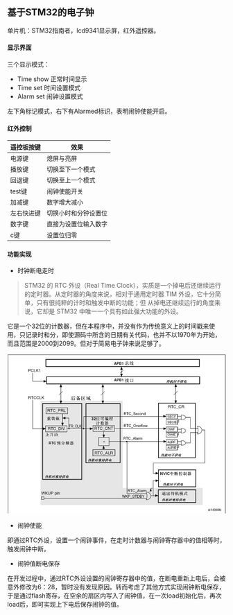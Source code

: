 ## 基于STM32的电子钟

单片机：STM32指南者，lcd9341显示屏，红外遥控器。

#### 显示界面

三个显示模式：

- Time show 正常时间显示
- Time set 时间设置模式
- Alarm set 闹钟设置模式

左下角标记模式，右下有Alarmed标识，表明闹钟使能开启。

#### 红外控制

| 遥控板按键 | 效果                 |
| ---------- | -------------------- |
| 电源键     | 熄屏与亮屏           |
| 播放键     | 切换至下一个模式     |
| 回退键     | 切换至上一个模式     |
| test键     | 闹钟使能开关         |
| 加减键     | 数字增大减小         |
| 左右快进键 | 切换小时和分钟设置位 |
| 数字键     | 直接为设置位输入数字 |
| c键        | 设置位归零           |

#### 功能实现

- 时钟断电走时

> STM32 的 RTC 外设（Real Time Clock），实质是一个掉电后还继续运行的定时器。从定时器的角度来说，相对于通用定时器 TIM 外设，它十分简单，只有很纯粹的计时和触发中断的功能；但 从掉电还继续运行的角度来说，它却是 STM32 中唯一一个具有如此强大功能的外设。

它是一个32位的计数器，但在本程序中，并没有作为传统意义上的时间戳来使用，只记录时和分，即使源码中所含的日期有关代码，也并不以1970年为开始，而且范围是2000到2099。但对于简易电子钟来说足够了。

<img src="Doc\RTC外设.jpg" style="zoom: 80%;" />

- 闹钟使能

即通过RTC外设，设置一个闹钟事件，在走时计数器与闹钟寄存器中的值相等时，触发闹钟中断。

- 闹钟值断电保存

在开发过程中，通过RTC外设设置的闹钟寄存器中的值，在断电重新上电后，会被意外修改为6：28，暂时没有发现原因。转而考虑了其他方式实现闹钟断电保存，于是通过flash寄存，在空余的扇区内写入了闹钟值，在一次load初始化后，再次load后，即可实现上下电后保存闹钟的值。